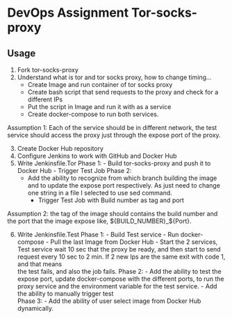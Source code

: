 

# DevOps Assignment Tor-socks-proxy

## Usage

1. Fork tor-socks-proxy
2. Understand what is tor and tor socks proxy, how to change timing...
    - Create Image and run container of tor socks proxy
    - Create bash script that send requests to the proxy and check for a different IPs
    - Put the script in Image and run it with as a service
    - Create docker-compose to run both services.

Assumption 1: Each of the service should be in different network, the test service should access the proxy just through the expose port of the proxy.

3. Create Docker Hub repository
4. Configure Jenkins to work with GitHub and Docker Hub
5. Write Jenkinsfile.Tor
    Phase 1: 
          - Build tor-socks-proxy and push it to Docker Hub
          - Trigger Test Job
    Phase 2:
	- Add the ability to recognize from which branch building the image and to update the expose 
          port respectively. As just need to change one string in a file I selected to use sed command.
        - Trigger Test Job with Build number as tag and port

Assumption 2: the tag of the image should contains the build number and the port that the image expose like, ${BUILD_NUMBER}_${Port}.

6. Write Jenkinsfile.Test
      Phase 1:
        - Build Test service
        - Run docker-compose 
	   - Pull the last Image from Docker Hub
           - Start the 2 services, Test service wait 10 sec that the proxy be ready, and then start to send 
             request every 10 sec to 2 min. If 2 new Ips are the same exit with code 1, and that means                 
             the test fails, and also the job fails.
     Phase 2:
        - Add the ability to test the expose port, update docker-compose with the different ports, to run
          the proxy service and the environment variable for the test service.
        - Add the ability to manually trigger test   
     Phase 3: 
        - Add the ability of user select image from Docker Hub dynamically. 

